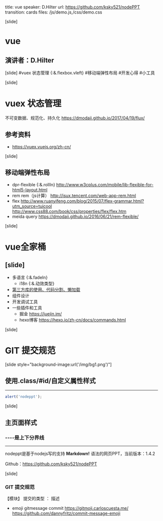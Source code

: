 title: vue
speaker: D.Hilter
url: https://github.com/ksky521/nodePPT
transition: cards
files: /js/demo.js,/css/demo.css

[slide]

# vue
## 演讲者：D.Hilter

[slide]
#vuex 状态管理 {:&.flexbox.vleft}
#移动端弹性布局
#开发心得
#小工具

[slide]
# vuex 状态管理
不可变数据、规范化、持久化
https://dmodaii.github.io/2017/04/19/flux/

## 参考资料
- https://vuex.vuejs.org/zh-cn/

[slide]
## 移动端弹性布局 
* dpr-flexible {:&.rollIn}
http://www.w3cplus.com/mobile/lib-flexible-for-html5-layout.html
* rem
rem（js计算）
http://isux.tencent.com/web-app-rem.html
* flex
http://www.ruanyifeng.com/blog/2015/07/flex-grammar.html?utm_source=tuicool
http://www.css88.com/book/css/properties/flex/flex.htm
* meida query
https://dmodaii.github.io/2016/06/21/rem-flexible/

[slide]
# vue全家桶

[slide]
----
* 多语言 {:&.fadeIn}
    * i18n {:&.动效类型}
* [第三方库的使用、代码分割、懒加载](index.md#5)
* 组件设计
* 开发调试工具
* 一些插件和工具
    * 掘金 https://juejin.im/
    * hexo博客 https://hexo.io/zh-cn/docs/commands.html


[slide]
# GIT 提交规范
[slide style="background-image:url('/img/bg1.png')"]
## 使用.class/#id/自定义属性样式
----

```javascript
alert('nodeppt');
```

[slide]

## 主页面样式
### ----是上下分界线
----

nodeppt是基于nodejs写的支持 **Markdown!** 语法的网页PPT，当前版本：1.4.2

Github：https://github.com/ksky521/nodePPT


[slide]

### GIT 提交规范
【模块】 提交的类型 ： 描述

- emoji gitmessage commit
https://gitmoji.carloscuesta.me/
https://github.com/dannyfritz/commit-message-emoji
